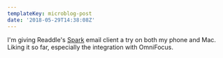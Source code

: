 ```yaml
---
templateKey: microblog-post
date: '2018-05-29T14:38:08Z'
---
```


I'm giving Readdle's [Spark](https://sparkmailapp.com) email client a try on both my phone and Mac. Liking it so far, especially the integration with OmniFocus.

